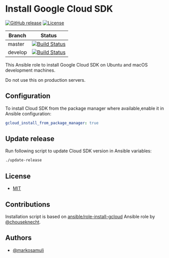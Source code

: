 # Install Google Cloud SDK

[![GitHub release](https://img.shields.io/github/release/markosamuli/ansible-gcloud.svg)](https://github.com/markosamuli/ansible-gcloud/releases)
[![License](https://img.shields.io/github/license/markosamuli/ansible-gcloud.svg)](https://github.com/markosamuli/ansible-gcloud/blob/master/LICENSE)

| Branch  | Status |
|---------|--------|
| master  | [![Build Status](https://travis-ci.org/markosamuli/ansible-gcloud.svg?branch=master)](https://travis-ci.org/markosamuli/ansible-gcloud)
| develop | [![Build Status](https://travis-ci.org/markosamuli/ansible-gcloud.svg?branch=develop)](https://travis-ci.org/markosamuli/ansible-gcloud)

This Ansible role to install Google Cloud SDK on Ubuntu and macOS development
machines.

Do not use this on production servers.

## Configuration

To install Cloud SDK from the package manager where available,enable it in
Ansible configuration:

```yaml
gcloud_install_from_package_manager: true
```

## Update release

Run following script to update Cloud SDK version in Ansible variables:

```bash
./update-release
```

## License

- [MIT](LICENSE)

## Contributions

Installation script is based on [ansible/role-install-gcloud] Ansible role
by [@chouseknecht].

[ansible/role-install-gcloud]: https://github.com/ansible/role-install-gcloud
[@chouseknecht]: https://github.com/chouseknecht

## Authors

- [@markosamuli](https://github.com/markosamuli)
